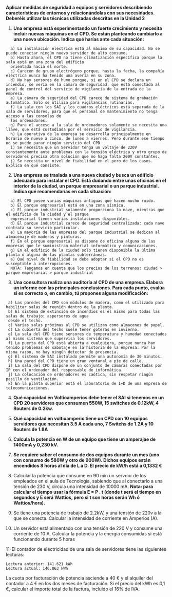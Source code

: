 **Aplicar medidas de seguridad a equipos y servidores describiendo características de entornos y relacionándolas con sus necesidades. Deberéis utilizar las técnicas utilizadas descritas en la Unidad 2**

1. **Una empresa está experimentando un fuerte crecimiento y necesita incluir nuevas máquinas en el CPD. Se están planteando cambiarlo a una nueva ubicación. 
Indica qué harías ante cada situación:**
```
  a) La instalación eléctrica está al máximo de su capacidad. No se puede conectar ningún nuevo servidor de alto consumo.
  b) Hasta ahora, el CPD no tiene climatización específica porque la sala está en una zona del edificio 
  orientada hacia el norte. 
  c) Carecen de grupo electrógeno porque, hasta la fecha, la compañía eléctrica nunca ha tenido una avería en su zona.
  d) No hay sensores de humo porque, si en el CPD se declara un incendio, se vería en la cámara de seguridad, que está conectada al panel de control del servicio de vigilancia de la entrada de la empresa.
  e) La cámara de seguridad del CPD carece de sistema de grabación automático. Solo se utiliza para vigilancias rutinarias.
  f) La sala con los SAI y los cuadros eléctricos está separada de la sala de servidores, para que el personal de mantenimiento no tenga acceso a las consolas de 
  los ordenadores.
  g) Para el acceso a la sala de ordenadores solamente se necesita una llave, que está custodiada por el servicio de vigilancia.
  h) La operativa de la empresa se desarrolla principalmente en horario de nueve a cinco, de lunes a viernes. Pero durante ese tiempo no se puede parar ningún servicio del CPD
  i) Se necesita que un Servidor tenga un voltaje de 220V constantemente ante problemas con la tensión eléctrica y otro grupo de servidores precisa otra solución que no haga falta 200V constantes.
  j) Se necesita un nivel de fiabilidad en el pero de los casos. Explica en qué consiste.
```
2. **Una empresa se traslada a una nueva ciudad y busca un edificio adecuado para instalar el CPD. Está dudando entre unas oficinas en el interior de la ciudad, un parque empresarial o un parque industrial. Indica qué recomendarías en cada situación:**
```
  a) El CPD posee varias máquinas antiguas que hacen mucho ruido.
  b) El parque empresarial está en una zona sísmica.
  c) El parque industrial solamente proporciona la nave, mientras que el edificio de la ciudad y el parque 
  empresarial tienen varias instalaciones disponibles.
  d) El parque industrial carece de seguridad centralizada: cada nave contrata su servicio particular.
  e) La mayoría de las empresas del parque industrial se dedican al almacenaje de maderas y pinturas.
  f) En el parque empresarial ya dispone de oficina alguna de las empresas que le suministran material informático y comunicaciones.
  g) En el edificio de la ciudad solo tienen disponible la última planta o alguna de las plantas subterráneas.
  e) Qué nivel de fiabilidad se debe adoptar si el CPD no es susceptible a interrupciones.
  NOTA: Tengamos en cuenta que los precios de los terrenos: ciudad > parque empresarial > parque industrial
```
3. **Una consultora realiza una auditoría al CPD de una empresa. Elabora un informe con las principales conclusiones. Para cada punto, evalúa si es correcto o, en cambio, tú propones alguna modificación:**
 ```
  a) Las paredes del CPD son módulos de madera, como el utilizado para habilitar salas de reunión dentro de la planta.
  b) El sistema de extinción de incendios es el mismo para todas las salas de trabajo: aspersores de agua 
  desde el techo.
  c) Varias salas próximas al CPD se utilizan como almacenes de papel.
  d) La cubierta del techo suele tener goteras en invierno.
  e) La sala del CPD tiene sensores de temperatura y humedad conectados al mismo sistema que supervisa los servidores.
  f) La puerta del CPD está abierta a cualquiera, porque nunca han tenido problemas de sabotaje en la historia de la empresa. Por la misma razón, no hay ningún detector de presencia.
  g) El sistema de SAI instalado permite una autonomía de 30 minutos.
  h) Una pared del CPD tiene un gran ventanal a pie de calle.
  i) La sala del CPD dispone de un conjunto de cámaras conectadas por IP con el ordenador del responsable de informática.
  j) La colocación de ordenadores es caótica, sin respetar ningún pasillo de ventilación.
  k) En la planta superior está el laboratorio de I+D de una empresa de telecomunicaciones.
```
4. **Qué capacidad en Voltioamperios debe tener el SAI si tenemos en un CPD 20 servidores que consumen 550W, 15 switches de 0.12kW, 4 Routers de 0.2kw.**

5. **Qué capacidad en voltioamperio tiene un CPD con 10 equipos servidores que necesitan 3.5 A cada uno, 7 Switchs de 1.2A y 10 Routers de 1.8A**

6. **Calcula la potencia en W de un equipo que tiene un amperajae de 1400mA y 0,230 kV.**

7. **Se requiere saber el consumo de dos equipos durante un mes (uno con consumo de 580W y otro de 900W). Dichos equipos están encendidos 8 horas al día de L a D. El precio de kW/h está a 0,1332 €**

8. Calcular la potencia que consume en 90 min un servdor de los empleados en el aula de
Tecnología, sabiendo que al conectarlo a una tensión de 230 V, circula una intensidad de 10000 mA. **Nota: para calcular el tiempo usar la fórmula E = P . t (donde t será el tiempo en segundos y E será Wattios, pero si t son horas serán Wh ó Wattios/hora).**

9. Se tiene una potencia de trabajo de 2.2kW, y una tensión de 220v a la que se conecta. Calcular la intensidad de corriente en Amperios (A).

10. Un servidor está alimentado con una tensión de 220 V y consume una corriente de 10 A.
Calcular la potencia y la energía consumidas si está funcionando durante 5 horas

11-El contador de electricidad de una sala de servidores tiene las siguientes lecturas:
```
Lectura anterior: 141.621 kWh
Lectura actual: 146.063 kWh
```
La cuota por facturación de potencia asciende a 40 € y el alquiler del contador a 4 € en los dos meses de
facturación. Si el precio del kWh es 0,1 €, calcular el importe total de la factura, incluido el 16% de IVA.
